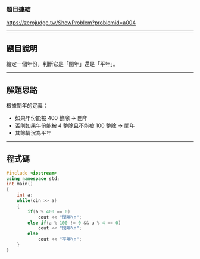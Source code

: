 ### 題目連結  
https://zerojudge.tw/ShowProblem?problemid=a004

---

## 題目說明  

給定一個年份，判斷它是「閏年」還是「平年」。  

---

## 解題思路  

根據閏年的定義：
- 如果年份能被 400 整除 → 閏年  
- 否則如果年份能被 4 整除且不能被 100 整除 → 閏年  
- 其餘情況為平年  

---

## 程式碼

```cpp
#include <iostream>
using namespace std;
int main()
{
    int a;
    while(cin >> a)
    {
        if(a % 400 == 0)
            cout << "閏年\n";
        else if(a % 100 != 0 && a % 4 == 0)
            cout << "閏年\n";
        else
            cout << "平年\n";
    }
}
